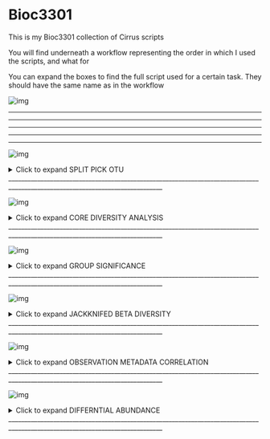 # Bioc3301
This is my Bioc3301 collection of Cirrus scripts

You will find underneath a workflow representing the order in which I used the scripts, and what for

You can expand the boxes to find the full script used for a certain task. They should have the same name as in the workflow

![img](https://i.imgur.com/3AOBkyQ.png)


______________________________________________________________________________________________________________________________
______________________________________________________________________________________________________________________________
______________________________________________________________________________________________________________________________
______________________________________________________________________________________________________________________________
______________________________________________________________________________________________________________________________

![img](https://i.imgur.com/fvHkZg0.png)


<details>
  <summary>Click to expand SPLIT PICK OTU</summary>

# Split and Pick OTUS

#!/bin/bash --login

#PBS  -l walltime=01:00:00

#PBS -l select=1:ncpus=8

#PBS -N 2018_new_try_split_pick2

#PBS -A d411-training

cd $PBS_O_WORKDIR

module load miniconda/python2

#loading virtualenv

echo "loading virtualenv"

source activate qiime1

#setting temporary directory

export TMPDIR=~/qiime_tmp

#splitting libraries

echo "splitting libraries"

time split_libraries_fastq.py --barcode_type 12 -i Read1.fastq.gz -b Index.fastq.gz -o slout -m map.tsv

#counting sequences

echo "Counting sequences"

time count_seqs.py -i slout/seqs.fna

#picking OTUs

echo "Picking OTUs with open reference"

time pick_closed_reference_otus.py -i slout/seqs.fna -o otus -a\
-O 16

source deactivate
</details>
______________________________________________________________________________________________________________________________


![img](https://i.imgur.com/a8BvZCR.png)

<details>
  <summary>Click to expand CORE DIVERSITY ANALYSIS </summary>

# core_diversity_analysis

#!/bin/bash --login

#PBS  -l walltime=01:00:00

#PBS -l select=1:ncpus=8

#PBS -N 2018_data_core_diversity

#PBS -A d411-training

cd $PBS_O_WORKDIR

module load miniconda/python2

#loading virtualenv

echo "loading virtualenv"

source activate qiime1

#setting temporary directory

export TMPDIR=~/qiime_tmp

#core diverisity analysis

core_diversity_analyses.py -o cdout -i otus/otu_table.biom -m 2018_02_smb/map.tsv -t otus/97_otus.tree -e 18284 

source deactivate
</details>
______________________________________________________________________________________________________________________________
  

![img](https://i.imgur.com/ZXZikWw.png)

<details>
  <summary>Click to expand GROUP SIGNIFICANCE</summary>

# group_significance

#!/bin/bash --login

#PBS -l walltime=01:00:00

#PBS -l select=1:ncpus=4

#PBS -N 2018_compare

#PBS -A d411-training

cd $PBS_O_WORKDIR

module load miniconda/python2

#loading virtualenv

echo "loading virtualenv"

source activate qiime1

#setting temporary directory

export TMPDIR=~/qiime_tmp

group_significance.py  -i /lustre/home/d411/zcbtaol/otus/otu_table.biom -m map.txt -c SamplePh -o groupsig.txt

source deactivate
</details>
______________________________________________________________________________________________________________________________


![img](https://i.imgur.com/O4ndbdA.png)

<details>
  <summary>Click to expand JACKKNIFED BETA DIVERSITY</summary>

# jackknifed_beta_diversity

#!/bin/bash --login

#PBS -l walltime=00:30:00

#PBS -l select=1:ncpus=16

#PBS -N _2017_cr_nojoin_no_golay_parallel

#PBS -A d411-training

cd $PBS_O_WORKDIR

module load miniconda/python2

#loading virtualenv

echo "loading virtualenv"

source activate qiime1

#setting temporary directory

export TMPDIR=~/qiime_tmp

jackknifed_beta_diversity.py -i otus/otu_table.biom -m map.tsv -t otus/97_otus.tree -e 18284 -o jackout

source deactivate
</details>
______________________________________________________________________________________________________________________________


![img](https://i.imgur.com/mK1Xy7E.png)

<details>
  <summary>Click to expand OBSERVATION METADATA CORRELATION</summary>

# observation_metadata_correlation

#!/bin/bash --login

#PBS -l walltime=01:00:00

#PBS -l select=1:ncpus=4

#PBS -N 2018_compare2

#PBS -A d411-training

cd $PBS_O_WORKDIR

module load miniconda/python2

#loading virtualenv

echo "loading virtualenv"

source activate qiime1

#setting temporary directory

export TMPDIR=~/qiime_tmp

observation_metadata_correlation.py -s pearson -i /lustre/home/d411/zcbtaol/otus/otu_table.biom -m map.txt -c SamplePh -o Pearonsmetadataout.txt

source deactivate
</details>
______________________________________________________________________________________________________________________________

![img](https://i.imgur.com/vpMknwF.png)

<details>
  <summary>Click to expand DIFFERNTIAL ABUNDANCE</summary>

# Differential_Abundance

#!/bin/bash --login

#PBS -l walltime=01:00:00

#PBS -l select=1:ncpus=8

#PBS -N 2018_diffabund

#PBS -A d411-training

cd $PBS_O_WORKDIR

module load miniconda/python2

#loading virtualenv

echo "loading virtualenv"

source activate qiime1

#setting temporary directory

export TMPDIR=~/qiime_tmp

differential_abundance.py -i otu_table.biom -o diff_otus.txt -m map.txt -c SamplePh

source deactivate

</details>
______________________________________________________________________________________________________________________________
